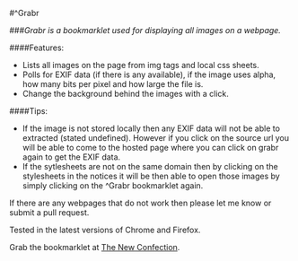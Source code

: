 #^Grabr

###*Grabr is a bookmarklet used for displaying all images on a webpage.*

  
####Features:
+    Lists all images on the page from img tags and local css sheets.
+    Polls for EXIF data (if there is any available), if the image uses alpha, how many bits per pixel and how large the file is.
+    Change the background behind the images with a click.

####Tips:
+    If the image is not stored locally then any EXIF data will not be able to extracted (stated undefined). However if you click on the source url you will be able to come to the hosted page where you can click on grabr again to get the EXIF data.
+    If the sytlesheets are not on the same domain then by clicking on the stylesheets in the notices it will be then able to open those images by simply clicking on the ^Grabr bookmarklet again.
  
  
If there are any webpages that do not work then please let me know or submit a pull request.
  
  
Tested in the latest versions of Chrome and Firefox.
  
  
  
Grab the bookmarklet at [The New Confection](http://thenewconfection.se/).
